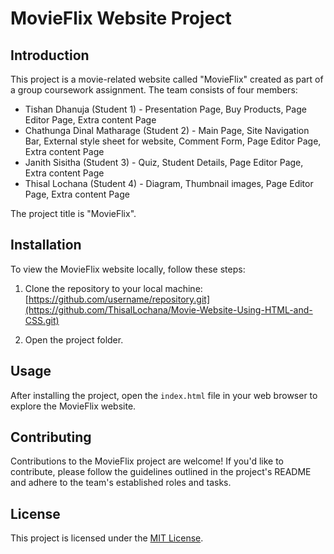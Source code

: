 # MovieFlix Website Project

## Introduction

This project is a movie-related website called "MovieFlix" created as part of a group coursework assignment. The team consists of four members:

- Tishan Dhanuja (Student 1) - Presentation Page, Buy Products, Page Editor Page, Extra content Page
- Chathunga Dinal Matharage (Student 2) - Main Page, Site Navigation Bar, External style sheet for website, Comment Form, Page Editor Page, Extra content Page
- Janith Sisitha (Student 3) - Quiz, Student Details, Page Editor Page, Extra content Page
- Thisal Lochana (Student 4) - Diagram, Thumbnail images, Page Editor Page, Extra content Page

The project title is "MovieFlix".

## Installation

To view the MovieFlix website locally, follow these steps:

1. Clone the repository to your local machine: [https://github.com/username/repository.git](https://github.com/ThisalLochana/Movie-Website-Using-HTML-and-CSS.git)

2. Open the project folder.

## Usage

After installing the project, open the `index.html` file in your web browser to explore the MovieFlix website.

## Contributing

Contributions to the MovieFlix project are welcome! If you'd like to contribute, please follow the guidelines outlined in the project's README and adhere to the team's established roles and tasks.

## License

This project is licensed under the [MIT License](LICENSE).
